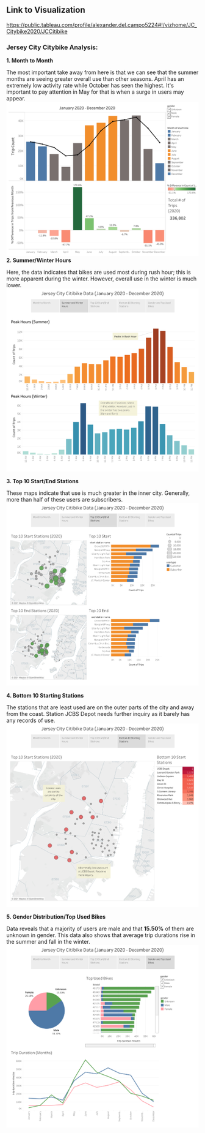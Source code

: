 ## Link to Visualization
https://public.tableau.com/profile/alexander.del.campo5224#!/vizhome/JC_Citybike2020/JCCitibike

### Jersey City Citybike Analysis:

**1. Month to Month**

The most important take away from here is that we can see that the summer months are seeing greater overall use than other seasons. April has an extremely low activity rate while October has seen the highest. It's important to pay attention in May for that is when a surge in users may appear.
![Month to Month](readme_images/MonthtoMonth.png)
**2. Summer/Winter Hours**

Here, the data indicates that bikes are used most during rush hour; this is more apparent during the winter. However, overall use in the winter is much lower.
![Summer/Winter](readme_images/summer_winter.png)

**3. Top 10 Start/End Stations**

These maps indicate that use is much greater in the inner city. Generally, more than half of these users are subscribers.
![Top10](readme_images/Top10.png)

**4. Bottom 10 Starting Stations**

The stations that are least used are on the outer parts of the city and away from the coast. Station JCBS Depot needs further inquiry as it barely has any records of use.
![Bottom10](readme_images/Bottom10.png)

**5. Gender Distribution/Top Used Bikes**

Data reveals that a majority of users are male and that **15.50%** of them are unknown in gender. This data also shows that average trip durations rise in the summer and fall in the winter.
![gender/bikes](readme_images/gender_bikes.png)
